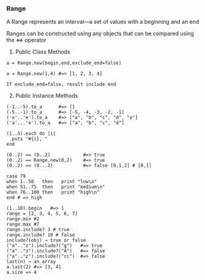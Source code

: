 ### Range

A Range represents an interval—a set of values with a beginning and an end

Ranges can be constructed using any objects that can be compared using the <=> operator

1. Public Class Methods

```
a = Range.new(begin,end,exclude_end=false)

a = Range.new(1,4) #=> [1, 2, 3, 4]

If exclude_end=false, result include end
```

2. Public Instance Methods

```
(-1..-5).to_a      #=> []
(-5..-1).to_a      #=> [-5, -4, -3, -2, -1]
('a'..'e').to_a    #=> ["a", "b", "c", "d", "e"]
('a'...'e').to_a   #=> ["a", "b", "c", "d"]
```

```
(1..5).each do |i|
  puts "#{i}, "
end
```

```
(0..2) == (0..2)            #=> true
(0..2) == Range.new(0,2)    #=> true
(0..2) == (0...2)           #=> false [0,1,2] # [0,1]
```

```
case 79
when 1..50   then   print "low\n"
when 51..75  then   print "medium\n"
when 76..100 then   print "high\n"
end # => high
```

```
(1..10).begin   #=> 1
range = [2, 3, 4, 5, 6, 7]
range.min #2
range.max #7
range.include? 3 # true
range.include? 10 # false
include?(obj) → true or false
("a".."z").include?("g")   #=> true
("a".."z").include?("A")   #=> false
("a".."z").include?("cc")  #=> false
last(n) → an_array
a.last(2) #=> [3, 4]
a.size => 4
```
